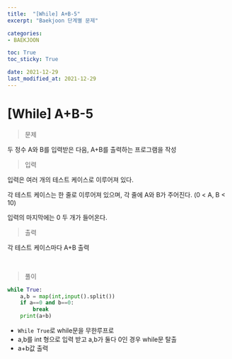 ```yaml
---
title:  "[While] A+B-5"
excerpt: "Baekjoon 단계별 문제"

categories:
- BAEKJOON

toc: True
toc_sticky: True

date: 2021-12-29
last_modified_at: 2021-12-29
---
```


# [While] A+B-5

> 문제

두 정수 A와 B를 입력받은 다음, A+B를 출력하는 프로그램을 작성

> 입력

입력은 여러 개의 테스트 케이스로 이루어져 있다.

각 테스트 케이스는 한 줄로 이루어져 있으며, 각 줄에 A와 B가 주어진다. (0 < A, B < 10)

입력의 마지막에는 0 두 개가 들어온다.

> 출력

각 테스트 케이스마다 A+B 출력

<br>

> 풀이

```python
while True:
    a,b = map(int,input().split())
    if a==0 and b==0:
        break
    print(a+b)
```

- `While True`로 while문을 무한루프로
- a,b를 int 형으로 입력 받고 a,b가 둘다 0인 경우 while문 탈출
- a+b값 출력
